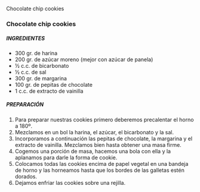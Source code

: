 Chocolate chip cookies

### Chocolate chip cookies

##### INGREDIENTES
* 300 gr. de harina
* 200 gr. de azúcar moreno (mejor con azúcar de panela)
* ½ c.c. de bicarbonato
* ½ c.c. de sal
* 300 gr. de margarina
* 100 gr. de pepitas de chocolate
* 1 c.c. de extracto de vainilla

##### PREPARACIÓN
1. Para preparar nuestras cookies primero deberemos precalentar el horno a 180º.
2. Mezclamos en un bol la harina, el azúcar, el bicarbonato y la sal.
3. Incorporamos a continuación las pepitas de chocolate, la margarina y el extracto de vainilla. Mezclamos bien hasta obtener una masa firme.
4. Cogemos una porción de masa, hacemos una bola con ella y la aplanamos para darle la forma de cookie.
5. Colocamos todas las cookies encima de papel vegetal en una bandeja de horno y las horneamos hasta que los bordes de las galletas estén dorados.
6. Dejamos enfriar las cookies sobre una rejilla.